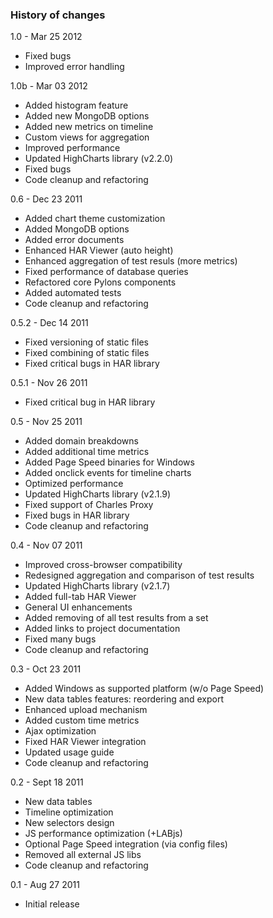 ### History of changes ###
1.0 - Mar 25 2012
  * Fixed bugs
  * Improved error handling

1.0b - Mar 03 2012
  * Added histogram feature
  * Added new MongoDB options
  * Added new metrics on timeline
  * Custom views for aggregation
  * Improved performance
  * Updated HighCharts library (v2.2.0)
  * Fixed bugs
  * Code cleanup and refactoring

0.6 - Dec 23 2011
  * Added chart theme customization
  * Added MongoDB options
  * Added error documents
  * Enhanced HAR Viewer (auto height)
  * Enhanced aggregation of test resuls (more metrics)
  * Fixed performance of database queries
  * Refactored core Pylons components
  * Added automated tests
  * Code cleanup and refactoring

0.5.2 - Dec 14 2011
  * Fixed versioning of static files
  * Fixed combining of static files
  * Fixed critical bugs in HAR library

0.5.1 - Nov 26 2011
  * Fixed critical bug in HAR library

0.5 - Nov 25 2011
  * Added domain breakdowns
  * Added additional time metrics
  * Added Page Speed binaries for Windows
  * Added onclick events for timeline charts
  * Optimized performance
  * Updated HighCharts library (v2.1.9)
  * Fixed support of Charles Proxy
  * Fixed bugs in HAR library
  * Code cleanup and refactoring

0.4 - Nov 07 2011
  * Improved cross-browser compatibility
  * Redesigned aggregation and comparison of test results
  * Updated HighCharts library (v2.1.7)
  * Added full-tab HAR Viewer
  * General UI enhancements
  * Added removing of all test results from a set
  * Added links to project documentation
  * Fixed many bugs
  * Code cleanup and refactoring

0.3 - Oct 23 2011
  * Added Windows as supported platform (w/o Page Speed)
  * New data tables features: reordering and export
  * Enhanced upload mechanism
  * Added custom time metrics
  * Ajax optimization
  * Fixed HAR Viewer integration
  * Updated usage guide
  * Code cleanup and refactoring

0.2 - Sept 18 2011
  * New data tables
  * Timeline optimization
  * New selectors design
  * JS performance optimization (+LABjs)
  * Optional Page Speed integration (via config files)
  * Removed all external JS libs
  * Code cleanup and refactoring

0.1 - Aug 27 2011
  * Initial release